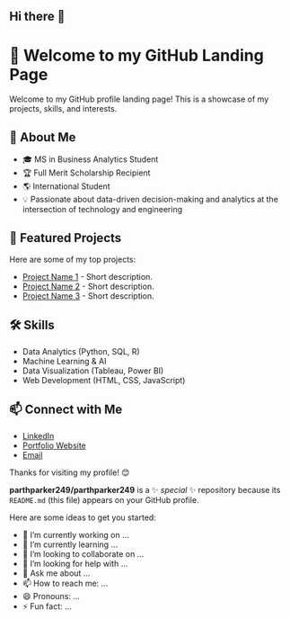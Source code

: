 ## Hi there 👋

# 🌟 Welcome to my GitHub Landing Page

Welcome to my GitHub profile landing page! This is a showcase of my projects, skills, and interests.

## 🚀 About Me
- 🎓 MS in Business Analytics Student
- 🏆 Full Merit Scholarship Recipient
- 🌎 International Student
- 💡 Passionate about data-driven decision-making and analytics at the intersection of technology and engineering

## 📌 Featured Projects
Here are some of my top projects:
- [Project Name 1](link) - Short description.
- [Project Name 2](link) - Short description.
- [Project Name 3](link) - Short description.

## 🛠️ Skills
- Data Analytics (Python, SQL, R)
- Machine Learning & AI
- Data Visualization (Tableau, Power BI)
- Web Development (HTML, CSS, JavaScript)

## 📫 Connect with Me
- [LinkedIn](your-link)
- [Portfolio Website](your-link)
- [Email](your-email)

Thanks for visiting my profile! 😊

**parthparker249/parthparker249** is a ✨ _special_ ✨ repository because its `README.md` (this file) appears on your GitHub profile.

Here are some ideas to get you started:

- 🔭 I’m currently working on ...
- 🌱 I’m currently learning ...
- 👯 I’m looking to collaborate on ...
- 🤔 I’m looking for help with ...
- 💬 Ask me about ...
- 📫 How to reach me: ...
- 😄 Pronouns: ...
- ⚡ Fun fact: ...


